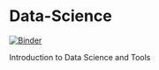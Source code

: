 # Data-Science
[![Binder](https://mybinder.org/badge_logo.svg)](https://mybinder.org/v2/gh/cschmitter/Data-Science/main?urlpath=lab)

Introduction to Data Science and Tools
